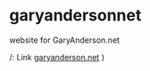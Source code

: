 # garyandersonnet
website for GaryAnderson.net

/: Link [garyanderson.net](https://garyanderson.neet)
)

